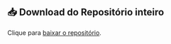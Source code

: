 ## 📥 Download do Repositório inteiro

Clique para [baixar o repositório](https://github.com/MTSZ7/Pc/archive/refs/heads/main.zip).
